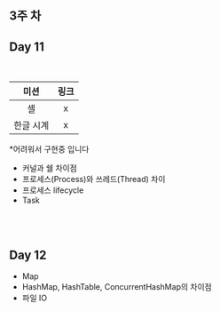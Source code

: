## 3주 차

## Day 11
<br/>

| 미션               |  링크         |
| :----------------:|:------------:|
| 셸 |               x |
| 한글 시계|          x   | 

*어려워서 구현중 입니다
<br/>

- 커널과 쉘 차이점 
- 프로세스(Process)와 쓰레드(Thread) 차이 
- 프로세스 lifecycle
- Task

<br/><br/>


## Day 12

- Map
- HashMap, HashTable, ConcurrentHashMap의 차이점 
- 파일 IO
<br/>